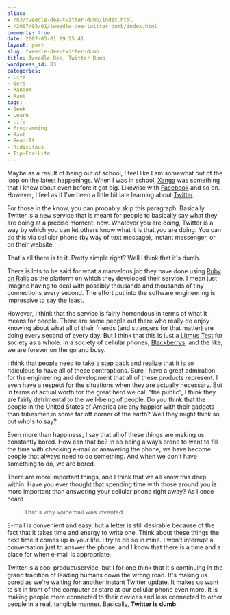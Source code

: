 ```yaml
---
alias:
- /83/tweedle-dee-twitter-dumb/index.html
- /2007/05/01/tweedle-dee-twitter-dumb/index.html
comments: true
date: 2007-05-01 19:25:41
layout: post
slug: tweedle-dee-twitter-dumb
title: Tweedle Dee, Twitter Dumb
wordpress_id: 83
categories:
- Life
- Nerd
- Random
- Rant
tags:
- Geek
- Learn
- Life
- Programming
- Rant
- Read-It
- Ridiculous
- Tip-For-Life
---
```


Maybe as a result of being out of school, I feel like I am somewhat out of the loop on the latest happenings.  When I was in school, [Xanga](http://www.xanga.com/) was something that I knew about even before it got big.  Likewise with [Facebook](http://www.facebook.com/) and so on.  However, I feel as if I've been a little bit late learning about [Twitter](http://www.twitter.com/).

For those in the know, you can probably skip this paragraph.  Basically Twitter is a new service that is meant for people to basically say what they are doing at a precise moment: now.  Whatever you are doing, Twitter is a way by which you can let others know what it is that you are doing.  You can do this via cellular phone (by way of text message), instant messenger, or on their website.

That's all there is to it.  Pretty simple right?  Well I think that it's dumb.



There is lots to be said for what a marvelous job they have done using [Ruby on Rails](http://en.wikipedia.org/wiki/Ruby_on_rails) as the platform on which they developed their service.  I mean just imagine having to deal with possibly thousands and thousands of tiny connections every second.  The effort put into the software engineering is impressive to say the least.

However, I think that the service is fairly horrendous in terms of what it means for people.  There are some people out there who really do enjoy knowing about what all of their friends (and strangers for that matter) are doing every second of every day.  But I think that this is just a [Litmus Test](http://en.wikipedia.org/wiki/Litmus) for society as a whole.  In a society of cellular phones, [Blackberrys](http://www.blackberry.com/), and the like, we are forever on the go and busy.

I think that people need to take a step back and realize that it is so ridiculous to have all of these contraptions.  Sure I have a great admiration for the engineering and development that all of these products represent.  I even have a respect for the situations when they are actually necessary.  But in terms of actual worth for the great herd we call "the public", I think they are fairly detrimental to the well-being of people.  Do you think that the people in the United States of America are any happier with their gadgets than tribesmen in some far off corner of the earth?  Well they might think so, but who's to say?

Even more than happiness, I say that all of these things are making us constantly bored.  How can that be?  In so being always prone to want to fill the time with checking e-mail or answering the phone, we have become people that always need to do something.  And when we don't have something to do, we are bored.

There are more important things, and I think that we all know this deep within.  Have you ever thought that spending time with those around you is more important than answering your cellular phone right away?  As I once heard 


> That's why voicemail was invented.


E-mail is convenient and easy, but a letter is still desirable because of the fact that it takes time and energy to write one.  Think about these things the next time it comes up in your life.  I try to do so in mine.  I won't interrupt a conversation just to answer the phone, and I know that there is a time and a place for when e-mail is appropriate.

Twitter is a cool product/service, but I for one think that it's continuing in the grand tradition of leading humans down the wrong road.  It's making us bored as we're waiting for another instant Twitter update.  It makes us want to sit in front of the computer or stare at our cellular phone even more.  It is making people more connected to their devices and less connected to other people in a real, tangible manner.  Basically, **Twitter is dumb**.
